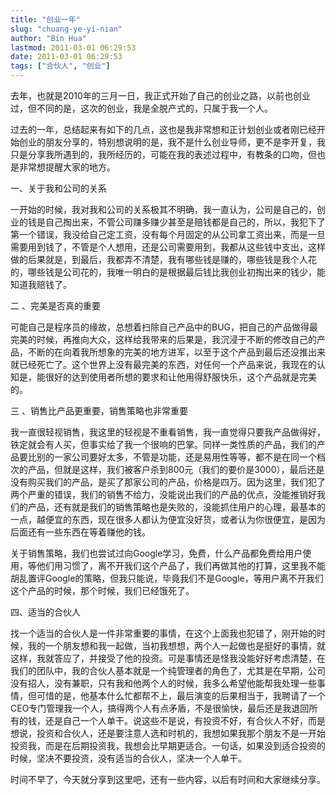 ```yaml
---
title: "创业一年"
slug: "chuang-ye-yi-nian"
author: "Bin Hua"
lastmod: 2011-03-01 06:29:53
date: 2011-03-01 06:29:53
tags: ["合伙人", "创业"]
---
```


去年，也就是2010年的三月一日，我正式开始了自己的创业之路，以前也创业过，但不同的是，这次的创业，我是全脱产式的，只属于我一个人。

过去的一年，总结起来有如下的几点，这也是我非常想和正计划创业或者刚已经开始创业的朋友分享的，特别想说明的是，我不是什么创业导师，更不是李开复，我只是分享我所遇到的，我所经历的，可能在我的表述过程中，有教条的口吻，但也是非常想提醒大家的地方。

一、关于我和公司的关系

一开始的时候，我对我和公司的关系极其不明确，我一直认为，公司是自己的，创业的钱是自己掏出来，不管公司赚多赚少甚至是赔钱都是自己的，所以，我犯下了第一个错误，我没给自己定工资，没有每个月固定的从公司拿工资出来，而是一旦需要用到钱了，不管是个人想用，还是公司需要用到，我都从这些钱中支出，这样做的后果就是，到最后，我都弄不清楚，我有哪些钱是赚的，哪些钱是我个人花的，哪些钱是公司花的，我唯一明白的是根据最后钱比我创业初掏出来的钱少，能知道我赔钱了。

二 、完美是否真的重要

可能自己是程序员的缘故，总想着扫除自己产品中的BUG，把自己的产品做得最完美的时候，再推向大众，这样给我带来的后果是，我沉浸于不断的修改自己的产品，不断的在向着我所想象的完美的地方进军，以至于这个产品到最后还没推出来就已经死亡了。这个世界上没有最完美的东西，对任何一个产品来说，我现在的认知是，能很好的达到使用者所想的要求和让他用得舒服快乐，这个产品就是完美的。

三 、销售比产品更重要，销售策略也非常重要

我一直很轻视销售，我这里的轻视是不重看销售，我一直觉得只要我产品做得好，铁定就会有人买，但事实给了我一个很响的巴掌。同样一类性质的产品，我们的产品要比别的一家公司要好太多，不管是功能，还是易用性等等，都不是在同一个档次的产品，但就是这样，我们被客户杀到800元（我们的要价是3000），最后还是没有购买我们的产品，是买了那家公司的产品，价格是四万。因为这里，我们犯了两个严重的错误，我们的销售不给力，没能说出我们的产品的优点，没能推销好我们的产品，还有就是我们的销售策略也是失败的，没能抓住用户的心理，最基本的一点，越便宜的东西，现在很多人都认为便宜没好货，或者认为你很便宜，是因为后面还有一些东西在等着赚他的钱。

关于销售策略，我们也尝试过向Google学习，免费，什么产品都免费给用户使用，等他们用习惯了，离不开我们这个产品了，我们再做其他的打算，这里我不能胡乱置评Google的策略，但我只能说，毕竟我们不是Google，等用户离不开我们这个产品的时候，那个时候，我们已经饿死了。

四、适当的合伙人

找一个适当的合伙人是一件非常重要的事情，在这个上面我也犯错了，刚开始的时候，我的一个朋友想和我一起做，当初我想想，两个人一起做也是挺好的事情，就这样，我就答应了，并接受了他的投资。可是事情还是怪我没能好好考虑清楚，在我们的团队中，我的合伙人基本就是一个纯管理者的角色了，尤其是在早期，公司没有招人，没有兼职，只有我和他两个人的时候，我多么希望他能帮我处理一些事情，但可惜的是，他基本什么忙都帮不上，最后演变的后果相当于，我聘请了一个CEO专门管理我一个人，搞得两个人有点矛盾，不是很愉快，最后还是我退回所有的钱，还是自己一个人单干。说这些不是说，有投资不好，有合伙人不好，而是想说，投资和合伙人，还是要注意人选和时机的，我想如果我那个朋友不是一开始投资我，而是在后期投资我，我想会比早期更适合。一句话，如果没到适合投资的时候，坚决不要投资，没有适当的合伙人，坚决一个人单干。

时间不早了，今天就分享到这里吧，还有一些内容，以后有时间和大家继续分享。
